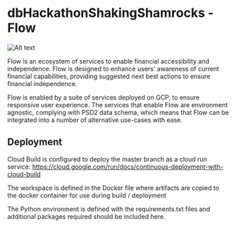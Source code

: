 # dbHackathonShakingShamrocks - Flow
![Alt text](docs/Logo-HiFid-v1.svg?raw=true "Flow")

Flow is an ecosystem of services to enable financial accessibility and independence. 
Flow is designed to enhance users' awareness of current financial capabilities, providing suggested next 
best actions to ensure financial independence.

Flow is enabled by a suite of services deployed on GCP, to ensure responsive user experience. 
The services that enable Flow are environment agnostic, complying with PSD2 data schema, which means
that Flow can be integrated into a number of alternative use-cases with ease. 


## Deployment

Cloud Build is configured to deploy the master branch as a cloud run service: 
https://cloud.google.com/run/docs/continuous-deployment-with-cloud-build

The workspace is defined in the Docker file where artifacts are copied to the docker container for use during build / deployment

The Python environment is defined with the requirements.txt files and additional packages required should be included here. 
